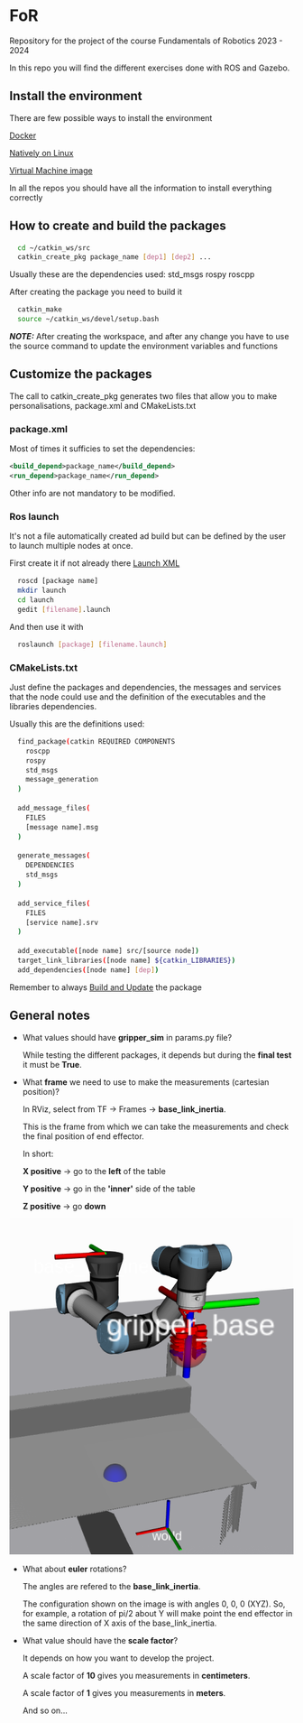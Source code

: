 # FoR

Repository for the project of the course Fundamentals of Robotics
2023 - 2024

In this repo you will find the different exercises done with ROS and Gazebo.

## Install the environment
There are few possible ways to install the environment

[Docker](https://github.com/mfocchi/lab-docker)

[Natively on Linux](https://github.com/mfocchi/locosim)

[Virtual Machine image](http://www.dropbox.com/sh/5trh0s5y1xzdjds/AACchznJb7606MbQKb6-fUiUa)

In all the repos you should have all the information to install everything correctly

## How to create and build the packages

```bash
  cd ~/catkin_ws/src
  catkin_create_pkg package_name [dep1] [dep2] ...
```

Usually these are the dependencies used: std_msgs rospy roscpp

After creating the package you need to build it
```bash
  catkin_make
  source ~/catkin_ws/devel/setup.bash
```

**_NOTE:_** 
After creating the workspace, and after any change you have to use the source command to update the environment variables and functions

## Customize the packages
The call to catkin_create_pkg generates two files that allow you to make personalisations, package.xml and CMakeLists.txt

### package.xml
Most of times it sufficies to set the dependencies:
```xml
<build_depend>package_name</build_depend>
<run_depend>package_name</run_depend>
```
Other info are not mandatory to be modified.

### Ros launch
It's not a file automatically created ad build but can be defined by the user
to launch multiple nodes at once.

First create it if not already there
[Launch XML](https://wiki.ros.org/roslaunch/XML)
```bash
  roscd [package name]
  mkdir launch
  cd launch
  gedit [filename].launch
```
And then use it with
```bash
  roslaunch [package] [filename.launch]
```

### CMakeLists.txt
Just define the packages and dependencies, the messages and services that the node could 
use and the definition of the executables and the libraries dependencies.

Usually this are the definitions used:
```bash
  find_package(catkin REQUIRED COMPONENTS
    roscpp
    rospy
    std_msgs
    message_generation
  )

  add_message_files(
    FILES
    [message name].msg
  )

  generate_messages(
    DEPENDENCIES
    std_msgs
  )

  add_service_files(
    FILES
    [service name].srv
  )

  add_executable([node name] src/[source node])
  target_link_libraries([node name] ${catkin_LIBRARIES})
  add_dependencies([node name] [dep])
```
Remember to always [Build and Update](#how-to-create-and-build-the-packages) the package

## General notes

- What values should have **gripper_sim** in params.py file?

  While testing the different packages, it depends but during the **final test** it must
  be **True**.

- What **frame** we need to use to make the measurements (cartesian position)? 
  
  In RViz, select from TF -> Frames -> **base_link_inertia**. 
  
  This is the frame from which we can take the measurements and check the final position of end effector.

  In short: 

  **X positive** -> go to the **left** of the table

  **Y positive** -> go in the **'inner'** side of the table

  **Z positive** -> go **down**
    
![alt text](./images/framesPositions.png)

- What about **euler** rotations?

  The angles are refered to the **base_link_inertia**.

  The configuration shown on the image is with angles 0, 0, 0 (XYZ). So, for example, a rotation of pi/2 about Y will make point the end effector in the same direction of X axis of the base_link_inertia.

- What value should have the **scale factor**?
  
  It depends on how you want to develop the project.

  A scale factor of **10** gives you measurements in **centimeters**.

  A scale factor of **1** gives you measurements in **meters**. 

  And so on...
